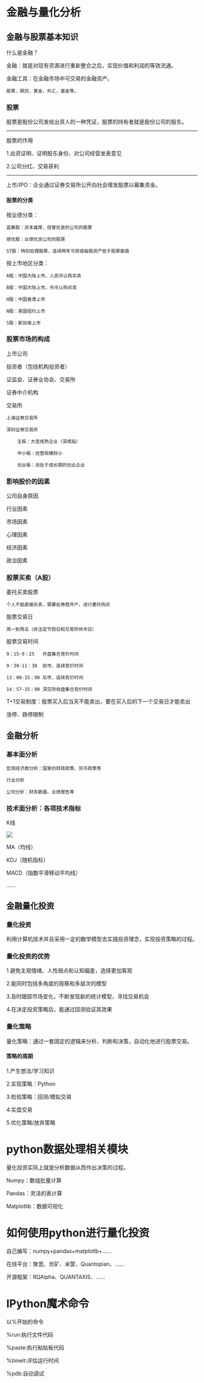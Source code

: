 # 金融与量化分析

## 金融与股票基本知识

什么是金融？

金融：就是对现有资源进行重新整合之后，实现价值和利润的等效流通。

金融工具：在金融市场中可交易的金融资产。

	股票，期货，黄金，外汇，基金等。

### 股票

股票是股份公司发给出资人的一种凭证，股票的持有者就是股份公司的股东。

---

股票的作用

1.出资证明、证明股东身份、对公司经营发表意见

2.公司分红、交易获利

---

上市/IPO：企业通过证券交易所公开向社会增发股票以募集资金。

#### 股票的分类

按业绩分类：

	蓝筹股：资本雄厚、信誉优良的公司的股票

	绩优股：业绩优良公司的股票

	ST股：特别处理股票，连续两年亏损或每股资产低于股票面值

按上市地区分类：

	A股：中国大陆上市，人民币认购买卖

	B股：中国大陆上市，外币认购买卖

	H股：中国香港上市

	N股：美国纽约上市

	S股：新加坡上市

### 股票市场的构成

上市公司

投资者（包括机构投资者）

证监会、证券业协会、交易所

证券中介机构

交易所

	上海证券交易所

	深圳证券交易所
	
		主板：大型成熟企业（深成指）
		
		中小板：经营规模较小

		创业板：尚处于成长期的创业企业

### 影响股价的因素

公司自身原因

行业因素

市场因素

心理因素

经济因素

政治因素

### 股票买卖（A股）

委托买卖股票

	个人不能直接买卖，需要在券商开户，进行委托购买

股票交易日

	周一到周五（非法定节假日和交易所休市日）

股票交易时间

	9：15-9：25	开盘集合竞价时间

	9：30-11：30	前市、连续竞价时间

	13：00-15：00	后市、连续竞价时间

	14：57-15：00	深交所收盘集合竞价时间

T+1交易制度：股票买入后当天不能卖出，要在买入后的下一个交易日才能卖出

涨停、跌停限制

## 金融分析

### 基本面分析

	宏观经济面分析：国家的财政政策、货币政策等

	行业分析

	公司分析：财务数据、业绩报告等

### 技术面分析：各项技术指标

K线

![](/media/alex/新加卷/PythonProject/PythonAI/第一模块_数据分析/images/K线)

MA（均线）

KDJ（随机指标）

MACD（指数平滑移动平均线）

……

## 金融量化投资

### 量化投资

利用计算机技术并且采用一定的数学模型去实践投资理念，实现投资策略的过程。

### 量化投资的优势

1.避免主观情绪、人性弱点和认知偏差，选择更加客观

2.能同时包括多角度的观察和多层次的模型

3.及时跟踪市场变化，不断发现新的统计模型，寻找交易机会

4.在决定投资策略后，能通过回测验证其效果

### 量化策略

量化策略：通过一套固定的逻辑来分析、判断和决策，自动化地进行股票交易。

#### 策略的周期

1.产生想法/学习知识

2.实现策略：Python

3.检验策略：回测/模拟交易

4.实盘交易

5.优化策略/放弃策略

# python数据处理相关模块

量化投资实际上就是分析数据从而作出决策的过程。

Numpy：数组批量计算

Pandas：灵活的表计算

Matplotlib：数据可视化

# 如何使用python进行量化投资

自己编写：numpy+pandas+matplotlb+……

在线平台：聚宽、优矿、米筐、Quantopian、……

开源框架：RQAlpha、QUANTAXIS、……

# IPython魔术命令

以%开始的命令

%run:执行文件代码

%paste:执行粘贴板代码

%timeit:评估运行时间

%pdb:自动调试